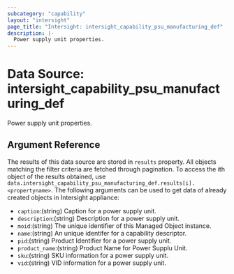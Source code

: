 ```yaml
---
subcategory: "capability"
layout: "intersight"
page_title: "Intersight: intersight_capability_psu_manufacturing_def"
description: |-
  Power supply unit properties.
---
```


# Data Source: intersight_capability_psu_manufacturing_def
Power supply unit properties.
## Argument Reference
The results of this data source are stored in `results` property.
All objects matching the filter criteria are fetched through pagination.
To access the ith object of the results obtained, use `data.intersight_capability_psu_manufacturing_def.results[i].<propertyname>`.
The following arguments can be used to get data of already created objects in Intersight appliance:
* `caption`:(string) Caption for a power supply unit. 
* `description`:(string) Description for a power supply unit. 
* `moid`:(string) The unique identifier of this Managed Object instance. 
* `name`:(string) An unique identifer for a capability descriptor. 
* `pid`:(string) Product Identifier for a power supply unit. 
* `product_name`:(string) Product Name for Power Supplu Unit. 
* `sku`:(string) SKU information for a power supply unit. 
* `vid`:(string) VID information for a power supply unit. 
 